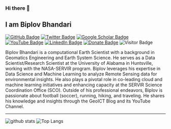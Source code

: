 ### Hi there 👋

<!--
**biplovbhandari/biplovbhandari** is a ✨ _special_ ✨ repository because its `README.md` (this file) appears on your GitHub profile.

Here are some ideas to get you started:

- 🔭 I’m currently working on ...
- 🌱 I’m currently learning ...
- 👯 I’m looking to collaborate on ...
- 🤔 I’m looking for help with ...
- 💬 Ask me about ...
- 📫 How to reach me: ...
- 😄 Pronouns: ...
- ⚡ Fun fact: ...
-->

## I am Biplov Bhandari

[![GitHub Badge](https://img.shields.io/github/followers/biplovbhandari?style=social)](https://github.com/biplovbhandari?tab=followers)
[![Twitter Badge](https://img.shields.io/twitter/follow/BiplovBhandari?style=social)](https://twitter.com/BiplovBhandari)
[![Google Scholar Badge](https://img.shields.io/badge/Google-Scholar-lightgrey)](https://scholar.google.com/citations?user=wNv2LkEAAAAJ&hl=en)
[![YouTube Badge](https://img.shields.io/badge/My-YouTube-red)](https://www.youtube.com/@TheGeoICT)
[![LinkedIn Badge](https://img.shields.io/badge/My-LinkedIn-blue)](https://www.linkedin.com/in/geomatbiplov)
[![Donate Badge](https://img.shields.io/badge/Donate-Buy%20me%20a%20coffee-yellowgreen.svg)](https://www.buymeacoffee.com/biplovbhandari)
![Visitor Badge](https://visitor-badge.laobi.icu/badge?page_id=biplovbhandari.biplovbhandari)

Biplov Bhandari is a computational Earth Scientist with a background in Geomatics Engineering and Earth System Science. He serves as a Data Scientist/Research Scientist at the University of Alabama in Huntsville, working with the NASA-SERVIR program. Biplov leverages his expertise in Data Science and Machine Learning to analyze Remote Sensing data for environmental insights. He also plays a pivotal role in co-leading cloud and machine learning initiatives and enhancing capacity at the SERVIR Science Coordination Office (SCO).
Outside of his professional endeavors, Biplov is passionate about football (soccer), running, hiking, and traveling. He shares his knowledge and insights through the GeoICT Blog and its YouTube Channel.

---

![github stats](https://github-readme-stats-sigma-five.vercel.app/api?username=biplovbhandari&show_icons=true)
![Top Langs](https://github-readme-stats-sigma-five.vercel.app/api/top-langs/?username=biplovbhandari&langs_count=3&hide=javascript,go,html,css,tex)

<!-- ![Top Langs](https://github-readme-stats.vercel.app/api/top-langs/?username=biplovbhandari&hide_langs_below=10) -->
